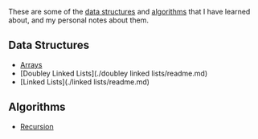 These are some of the [data structures](#data-structures) and [algorithms](#algorithms) that I have learned about, and my personal notes about them.

## Data Structures
- [Arrays](./arrays/readme.md)
- [Doubley Linked Lists](./doubley linked lists/readme.md)
- [Linked Lists](./linked lists/readme.md)

## Algorithms
- [Recursion](./recursion/readme.md)